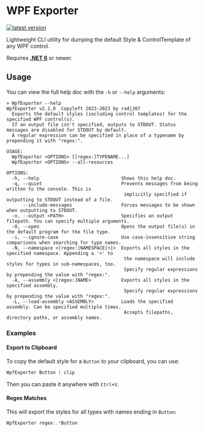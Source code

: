 # WPF Exporter
[![latest version](https://img.shields.io/github/v/tag/radj307/WpfExporter?filter=!mkrel-&style=flat-square&logo=github&label=Version)](https://github.com/radj307/WpfExporter/releases/latest)

Lightweight CLI utility for dumping the default Style & ControlTemplate of any WPF control.  

Requires [**.NET 6**](https://dotnet.microsoft.com/en-us/download/dotnet/6.0) or newer.

## Usage

You can view the full help doc with the `-h` or `--help` arguments:  
```
> WpfExporter --help
WpfExporter v2.1.0  Copyleft 2023-2023 by radj307
  Exports the default styles (including control templates) for the specified WPF control(s).
  If an output file isn't specified, outputs to STDOUT. Status messages are disabled for STDOUT by default.
  A regular expression can be specified in place of a typename by prepending it with "regex:".

USAGE:
  WpfExporter <OPTIONS> [[regex:]TYPENAME...]
  WpfExporter <OPTIONS> --all-resources

OPTIONS:
  -h, --help                              Shows this help doc.
  -q, --quiet                             Prevents messages from being written to the console. This is
                                           implicitly specified if outputting to STDOUT instead of a file.
      --include-messages                  Forces messages to be shown when outputting to STDOUT.
  -o, --output <PATH>                     Specifies an output filepath. You can specify multiple arguments.
  -O, --open                              Opens the output file(s) in the default program for the file type.
  -i, --ignore-case                       Use case-insensitive string comparisons when searching for type names.
  -N, --namespace <[regex:]NAMESPACE[+]>  Exports all styles in the specified namespace. Appending a '+' to
                                           the namespace will include styles for types in sub-namespaces, too.
                                           Specify regular expressions by prepending the value with "regex:".
  -A, --assembly <[regex:]NAME>           Exports all styles in the specified assembly.
                                           Specify regular expressions by prepending the value with "regex:".
  -L, --load-assembly <ASSEMBLY>          Loads the specified assembly. Can be specified multiple times.
                                           Accepts filepaths, directory paths, or assembly names.
```

### Examples

#### Export to Clipboard
To copy the default style for a `Button` to your clipboard, you can use:  
```ps1
WpfExporter Button | clip
```
Then you can paste it anywhere with `Ctrl+V`.

#### Regex Matches
This will export the styles for all types with names ending in `Button`:  
```ps1
WpfExporter regex:.*Button
```
